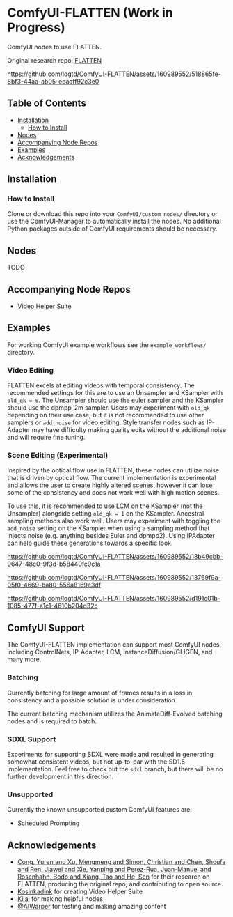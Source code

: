 # ComfyUI-FLATTEN (Work in Progress)
ComfyUI nodes to use FLATTEN.

Original research repo: [FLATTEN](https://github.com/yrcong/flatten)

https://github.com/logtd/ComfyUI-FLATTEN/assets/160989552/518865fe-8bf3-44aa-ab05-edaaff92c3e0

## Table of Contents
- [Installation](#installation)
  - [How to Install](#how-to-install)
- [Nodes](#nodes)
- [Accompanying Node Repos](#accompanying-node-repos)
- [Examples](#examples)
- [Acknowledgements](#acknowledgements)

## Installation

### How to Install
Clone or download this repo into your `ComfyUI/custom_nodes/` directory or use the ComfyUI-Manager to automatically install the nodes. No additional Python packages outside of ComfyUI requirements should be necessary.

## Nodes
TODO

## Accompanying Node Repos
* [Video Helper Suite](https://github.com/Kosinkadink/ComfyUI-VideoHelperSuite)

## Examples
For working ComfyUI example workflows see the `example_workflows/` directory.

### Video Editing
FLATTEN excels at editing videos with temporal consistency. The recommended settings for this are to use an Unsampler and KSampler with `old_qk = 0`. The Unsampler should use the euler sampler and the KSampler should use the dpmpp_2m sampler. Users may experiment with `old_qk` depending on their use case, but it is not recommended to use other samplers or `add_noise` for video editing. Style transfer nodes such as IP-Adapter may have difficulty making quality edits without the additional noise and will require fine tuning.

### Scene Editing (Experimental)
Inspired by the optical flow use in FLATTEN, these nodes can utilize noise that is driven by optical flow. The current implementation is experimental and allows the user to create highly altered scenes, however it can lose some of the consistency and does not work well with high motion scenes.

To use this, it is recommended to use LCM on the KSampler (not the Unsampler) alongside setting `old_qk = 1` on the KSampler. Ancestral sampling methods also work well. Users may experiment with toggling the `add_noise` setting on the KSampler when using a sampling method that injects noise (e.g. anything besides Euler and dpmpp2). Using IPAdapter can help guide these generations towards a specific look.

https://github.com/logtd/ComfyUI-FLATTEN/assets/160989552/18b49cbb-9647-48c0-9f3d-b58440fc9c1a

https://github.com/logtd/ComfyUI-FLATTEN/assets/160989552/13769f9a-05f0-4669-ba80-556a8169e3df

https://github.com/logtd/ComfyUI-FLATTEN/assets/160989552/d191c01b-1085-477f-a1c1-4610b204d32c

## ComfyUI Support
The ComfyUI-FLATTEN implementation can support most ComfyUI nodes, including ControlNets, IP-Adapter, LCM, InstanceDiffusion/GLIGEN, and many more.

### Batching
Currently batching for large amount of frames results in a loss in consistency and a possible solution is under consideration.

The current batching mechanism utilizes the AnimateDiff-Evolved batching nodes and is required to batch. 

### SDXL Support
Experiments for supporting SDXL were made and resulted in generating somewhat consistent videos, but not up-to-par with the SD1.5 implementation. 
Feel free to check out the `sdxl` branch, but there will be no further development in this direction.

### Unsupported
Currently the known unsupported custom ComfyUI features are:
* Scheduled Prompting

## Acknowledgements
* [Cong, Yuren and Xu, Mengmeng and Simon, Christian and Chen, Shoufa and Ren, Jiawei and Xie, Yanping and Perez-Rua, Juan-Manuel and Rosenhahn, Bodo and Xiang, Tao and He, Sen](https://github.com/yrcong/flatten) for their research on FLATTEN, producing the original repo, and contributing to open source.
* [Kosinkadink](https://github.com/Kosinkadink) for creating Video Helper Suite
* [Kijai](https://github.com/kijai) for making helpful nodes
* [@AIWarper](https://twitter.com/AIWarper) for testing and making amazing content
